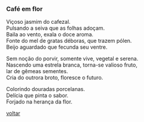 ### Café em flor

Viçoso jasmim do cafezal.  
Pulsando a seiva que as folhas adoçam.  
Baila ao vento, exala o doce aroma.  
Fonte do mel de gratas déboras, que trazem pólen.  
Beijo aguardado que fecunda seu ventre.

Sem noção do porvir, somente vive, vegetal e serena.  
Nascendo uma estrela branca, torna-se valioso fruto,  
lar de gêmeas sementes.  
Cria do outrora broto, floresce o futuro.

Colorindo douradas porcelanas.  
Delícia que pinta o sabor.  
Forjado na herança da flor.

[voltar](./)
